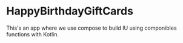 # HappyBirthdayGiftCards
This's an app where we use compose to build IU using componibles functions with Kotlin.
